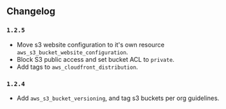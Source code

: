 ## Changelog

### `1.2.5`

- Move s3 website configuration to it's own resource `aws_s3_bucket_website_configuration`.
- Block S3 public access and set bucket ACL to `private`.
- Add tags to `aws_cloudfront_distribution`.

### `1.2.4`

- Add `aws_s3_bucket_versioning`, and tag s3 buckets per org guidelines.